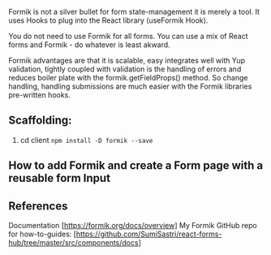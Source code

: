 Formik is not a silver bullet for form state-management it is merely a tool. It uses Hooks to plug into the React library (useFormik Hook).

You do not need to use Formik for all forms. You can use a mix of React forms and Formik - do whatever is least akward.

Formik advantages are that it is scalable, easy integrates well with Yup validation, tightly coupled with validation is the handling of errors and reduces boiler plate with the formik.getFieldProps() method. So change handling, handling submissions are much easier with the Formik libraries pre-written hooks.

## Scaffolding:

1. cd client `npm install -D formik --save`

## How to add Formik and create a Form page with a reusable form Input

## References

Documentation [https://formik.org/docs/overview]
My Formik GitHub repo for how-to-guides: [https://github.com/SumiSastri/react-forms-hub/tree/master/src/components/docs]

